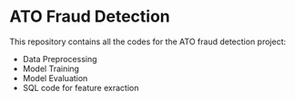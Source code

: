# ATO Fraud Detection #

This repository contains all the codes for the ATO fraud detection project:
- Data Preprocessing
- Model Training
- Model Evaluation
- SQL code for feature exraction
